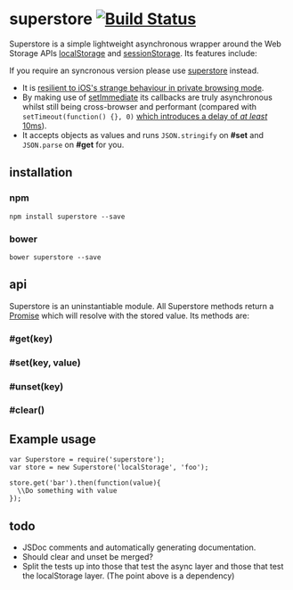 # superstore [![Build Status](https://travis-ci.org/matthew-andrews/superstore.png?branch=master)](https://travis-ci.org/matthew-andrews/superstore)

Superstore is a simple lightweight asynchronous wrapper around the Web Storage APIs [localStorage](https://developer.mozilla.org/en/docs/Web/API/Window/localStorage) and [sessionStorage](https://developer.mozilla.org/en/docs/Web/API/Window/sessionStorage).  Its features include:

If you require an syncronous version please use [superstore](https://github.com/matthew-andrews/superstore) instead.

- It is [resilient to iOS's strange behaviour in private browsing mode](http://stackoverflow.com/questions/14555347/html5-localstorage-doesnt-works-in-ios-safari-private-browsing).
- By making use of [setImmediate](https://github.com/NobleJS/setImmediate) its callbacks are truly asynchronous whilst still being cross-browser and performant (compared with `setTimeout(function() {}, 0)` [which introduces a delay of *at least* 10ms](https://developer.mozilla.org/en-US/docs/Web/API/window.setTimeout#Minimum.2F_maximum_delay_and_timeout_nesting)).
- It accepts objects as values and runs `JSON.stringify` on **#set** and `JSON.parse` on **#get** for you.

## installation

### npm
```
npm install superstore --save
```

### bower
```
bower superstore --save
```

## api

Superstore is an uninstantiable module.  All Superstore methods return a [Promise](https://developer.mozilla.org/en-US/docs/Web/JavaScript/Reference/Global_Objects/Promise) which will resolve with the stored value. Its methods are:

### #get(key)

### #set(key, value)

### #unset(key)

### #clear()

## Example usage

```
var Superstore = require('superstore');
var store = new Superstore('localStorage', 'foo');

store.get('bar').then(function(value){
  \\Do something with value
});
```

## todo

- JSDoc comments and automatically generating documentation.
- Should clear and unset be merged?  
- Split the tests up into those that test the async layer and those that test the localStorage layer.  (The point above is a dependency)

